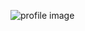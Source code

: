 ![profile image](https://avatars2.githubusercontent.com/u/70154033?s=400&u=f79133adb98293b3f82ffabecfcc7e28b3280054&v=4)
